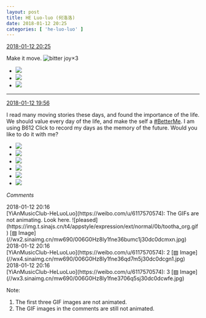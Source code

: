 ```yaml
---
layout: post
title: HE Luo-luo (何洛洛)
date: 2018-01-12 20:25
categories: [ 'he-luo-luo' ]
---
```


<div class="weibo-info">
  <a href="https://weibo.com/6117570574/FE3rA8EkD">2018-01-12 20:25</a>
</div>

Make it move. ![bitter joy](https://img.t.sinajs.cn/t4/appstyle/expression/ext/normal/2c/moren_yunbei_org.png)×3

<!-- more -->

<ul class="weibo-pic-list-1">
  <li class="weibo-pic">
    <a href="https://g.us.sinaimg.cn/003uVuUFlx07hk5MM3A4010402000feT0k01.mp4?Expires=1515922093&amp;ssig=eddZOg8mM5&amp;KID=unistore,video"><img src="https://wx3.sinaimg.cn/thumb150/006G0Hz8ly1fne3dxn9x9g30dc0dce81.gif"/></a>
  </li>
  <li class="weibo-pic">
    <a href="https://g.us.sinaimg.cn/000StR98lx07hk5MLiKQ0104020009zb0k01.mp4?Expires=1515922093&amp;ssig=kY1rsdnoXv&amp;KID=unistore,video"><img src="https://wx1.sinaimg.cn/thumb150/006G0Hz8ly1fne3dyaxjag30dc0dce82.gif"/></a>
  </li>
  <li class="weibo-pic">
    <a href="https://g.us.sinaimg.cn/000T7dPglx07hk5MLD2U010402000gdr0k01.mp4?Expires=1515922093&amp;ssig=zLiZm3TDsJ&amp;KID=unistore,video"><img src="https://wx1.sinaimg.cn/thumb150/006G0Hz8ly1fne3dyyttrg30dc0dckjl.gif"/></a>
  </li>
</ul>

---

<div class="weibo-info">
  <a href="https://weibo.com/6117570574/FE3fDCj0d">2018-01-12 19:56</a>
</div>

I read many moving stories these days, and found the importance of the life. We should value every day of the life, and make the self a [#BetterMe](https://weibo.com/p/100808a75ed572b15a196064ccdc97bf71f851). I am using B612 Click to record my days as the memory of the future. Would you like to do it with me?

<ul class="weibo-pic-list-2">
  <li class="weibo-pic">
    <a href="https://wx3.sinaimg.cn/mw690/006G0Hz8ly1fne2lev6akg30dc0dc0tu.gif"><img src="https://wx3.sinaimg.cn/thumb150/006G0Hz8ly1fne2lev6akg30dc0dc0tu.gif"/></a>
  </li>
  <li class="weibo-pic">
    <a href="https://wx3.sinaimg.cn/mw690/006G0Hz8ly1fne2lemz3cg30dc0dc769.gif"><img src="https://wx3.sinaimg.cn/thumb150/006G0Hz8ly1fne2lemz3cg30dc0dc769.gif"/></a>
  </li>
  <li class="weibo-pic">
    <a href="https://wx1.sinaimg.cn/mw690/006G0Hz8ly1fne2lf406ig30dc0dcwg0.gif"><img src="https://wx1.sinaimg.cn/thumb150/006G0Hz8ly1fne2lf406ig30dc0dcwg0.gif"/></a>
  </li>
  <li class="weibo-pic">
    <a href="https://wx2.sinaimg.cn/mw690/006G0Hz8ly1fne2lfvvozj32c02c01ky.jpg"><img src="https://wx2.sinaimg.cn/thumb150/006G0Hz8ly1fne2lfvvozj32c02c01ky.jpg"/></a>
  </li>
  <li class="weibo-pic">
    <a href="https://wx1.sinaimg.cn/mw690/006G0Hz8ly1fne2lhutsuj32c02c0x6p.jpg"><img src="https://wx1.sinaimg.cn/thumb150/006G0Hz8ly1fne2lhutsuj32c02c0x6p.jpg"/></a>
  </li>
  <li class="weibo-pic">
    <a href="https://wx4.sinaimg.cn/mw690/006G0Hz8ly1fne2lk3nc7j32c02c04qq.jpg"><img src="https://wx4.sinaimg.cn/thumb150/006G0Hz8ly1fne2lk3nc7j32c02c04qq.jpg"/></a>
  </li>
</ul>

*Comments*

<div class="weibo-info">2018-01-12 20:16</div>
[YiAnMusicClub-HeLuoLuo](https://weibo.com/u/6117570574): The GIFs are not animating. Look here. ![pleased](https://img.t.sinajs.cn/t4/appstyle/expression/ext/normal/0b/tootha_org.gif) [▨ Image](//wx2.sinaimg.cn/mw690/006G0Hz8ly1fne36bumc1j30dc0dcmxn.jpg)

<div class="weibo-info">2018-01-12 20:16</div>
[YiAnMusicClub-HeLuoLuo](https://weibo.com/u/6117570574): 2 [▨ Image](//wx4.sinaimg.cn/mw690/006G0Hz8ly1fne36qd7m5j30dc0dcgn1.jpg)

<div class="weibo-info">2018-01-12 20:16</div>
[YiAnMusicClub-HeLuoLuo](https://weibo.com/u/6117570574): 3 [▨ Image](//wx3.sinaimg.cn/mw690/006G0Hz8ly1fne3706q5sj30dc0dcwfe.jpg)

Note:
1. The first three GIF images are not animated.
1. The GIF images in the comments are still not animated.
